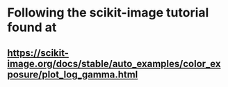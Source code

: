 # Following the scikit-image tutorial found at
## https://scikit-image.org/docs/stable/auto_examples/color_exposure/plot_log_gamma.html
